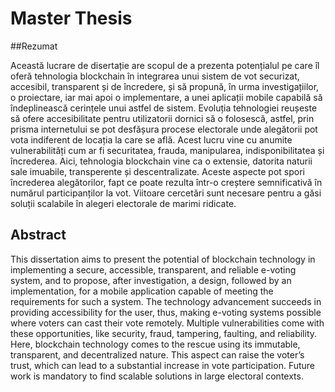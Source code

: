 # Master Thesis

##Rezumat

Această lucrare de disertație are scopul de a prezenta potențialul pe care îl oferă tehnologia
blockchain în integrarea unui sistem de vot securizat, accesibil, transparent și de
încredere, și să propună, în urma investigațiilor, o proiectare, iar mai apoi o implementare,
a unei aplicații mobile capabilă să îndeplinească cerințele unui astfel de sistem. Evoluția
tehnologiei reușeste să ofere accesibilitate pentru utilizatorii dornici să o folosescă, astfel,
prin prisma internetului se pot desfășura procese electorale unde alegătorii pot vota indiferent
de locația la care se află. Acest lucru vine cu anumite vulnerabilități cum ar fi
securitatea, frauda, manipularea, indisponibilitatea și încrederea. Aici, tehnologia blockchain
vine ca o extensie, datorita naturii sale imuabile, transperente și descentralizate.
Aceste aspecte pot spori încrederea alegătorilor, fapt ce poate rezulta într-o creștere semnificativă
în numărul participanților la vot. Viitoare cercetări sunt necesare pentru a găsi
soluții scalabile în alegeri electorale de marimi ridicate.

## Abstract

This dissertation aims to present the potential of blockchain technology in implementing
a secure, accessible, transparent, and reliable e-voting system, and to propose, after
investigation, a design, followed by an implementation, for a mobile application capable
of meeting the requirements for such a system. The technology advancement succeeds in
providing accessibility for the user, thus, making e-voting systems possible where voters
can cast their vote remotely. Multiple vulnerabilities come with these opportunities, like
security, fraud, tampering, faulting, and reliability. Here, blockchain technology comes
to the rescue using its immutable, transparent, and decentralized nature. This aspect
can raise the voter’s trust, which can lead to a substantial increase in vote participation.
Future work is mandatory to find scalable solutions in large electoral contexts.
